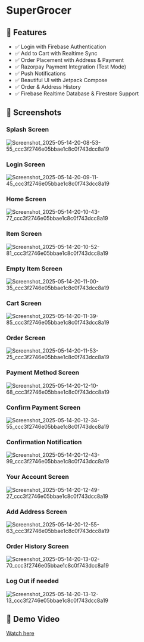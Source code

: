 # SuperGrocer

## 🚀 Features
- ✅ Login with Firebase Authentication
- ✅ Add to Cart with Realtime Sync
- ✅ Order Placement with Address & Payment
- ✅ Razorpay Payment Integration (Test Mode)
- ✅ Push Notifications 
- ✅ Beautiful UI with Jetpack Compose
- ✅ Order & Address History
- ✅ Firebase Realtime Database & Firestore Support

## 📱 Screenshots
### Splash Screen
![Screenshot_2025-05-14-20-08-53-55_ccc3f2746e05bbae1c8c0f743dcc8a19](https://github.com/user-attachments/assets/87e165b4-1f7d-4c5a-a4f1-b2495b5249c2) 

### Login Screen 
![Screenshot_2025-05-14-20-09-11-45_ccc3f2746e05bbae1c8c0f743dcc8a19](https://github.com/user-attachments/assets/a2602f55-b751-490f-b3e5-881bff918bb1)

### Home Screen
![Screenshot_2025-05-14-20-10-43-77_ccc3f2746e05bbae1c8c0f743dcc8a19](https://github.com/user-attachments/assets/365950f2-6c12-475c-81d3-9ee7d0d069d1)

### Item Screen
![Screenshot_2025-05-14-20-10-52-81_ccc3f2746e05bbae1c8c0f743dcc8a19](https://github.com/user-attachments/assets/29029e9e-ac19-408c-a756-cc3eec3464a8)

### Empty Item Screen
![Screenshot_2025-05-14-20-11-00-35_ccc3f2746e05bbae1c8c0f743dcc8a19](https://github.com/user-attachments/assets/1d74c244-6f72-4636-b78d-7e8bc07a5634)

### Cart Screen
![Screenshot_2025-05-14-20-11-39-85_ccc3f2746e05bbae1c8c0f743dcc8a19](https://github.com/user-attachments/assets/e40b3ac2-e0c0-444b-92cd-96021a080d7e)

### Order Screen
![Screenshot_2025-05-14-20-11-53-25_ccc3f2746e05bbae1c8c0f743dcc8a19](https://github.com/user-attachments/assets/c2736669-d188-48b9-aeb6-0123b0eccb02)

### Payment Method Screen
![Screenshot_2025-05-14-20-12-10-68_ccc3f2746e05bbae1c8c0f743dcc8a19](https://github.com/user-attachments/assets/33f3119a-1887-46f7-86d3-4d5956a81fc5)

### Confirm Payment Screen
![Screenshot_2025-05-14-20-12-34-55_ccc3f2746e05bbae1c8c0f743dcc8a19](https://github.com/user-attachments/assets/6b72cfa2-aa06-40b1-8a8c-c2c182e74e11)

### Confirmation Notification
![Screenshot_2025-05-14-20-12-43-99_ccc3f2746e05bbae1c8c0f743dcc8a19](https://github.com/user-attachments/assets/60992589-57cc-4041-834d-db8b213a316c)

### Your Account Screen
![Screenshot_2025-05-14-20-12-49-27_ccc3f2746e05bbae1c8c0f743dcc8a19](https://github.com/user-attachments/assets/12725e07-437a-447d-8fe3-3e1fb32dcc25)

### Add Address Screen
![Screenshot_2025-05-14-20-12-55-63_ccc3f2746e05bbae1c8c0f743dcc8a19](https://github.com/user-attachments/assets/d7cbc0dd-9404-49d5-91fb-fb2685d7e70c)

### Order History Screen
![Screenshot_2025-05-14-20-13-02-70_ccc3f2746e05bbae1c8c0f743dcc8a19](https://github.com/user-attachments/assets/7d14dedc-174a-412f-bf06-c7974fe6afe1)

### Log Out if needed
![Screenshot_2025-05-14-20-13-12-13_ccc3f2746e05bbae1c8c0f743dcc8a19](https://github.com/user-attachments/assets/d5d543f6-90d3-49a9-b4cf-7e508e723b11)



## 🎥 Demo Video
   [Watch here](https://youtu.be/orEYaSXjmew?si=7_bJLE1G0U3AokRi)


